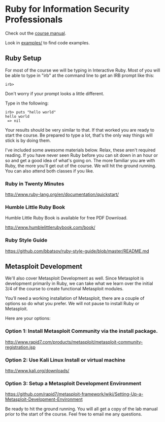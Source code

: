 # Ruby for Information Security Professionals

Check out the [course manual](course.md).

Look in [examples/](examples/) to find code examples.

## Ruby Setup

For most of the course we will be typing in Interactive Ruby. Most of you will be able to type in "irb" at the command line to get an IRB prompt like this:
```
irb>
```
Don't worry if your prompt looks a little different. 

Type in the following:
```
irb> puts "hello world"
hello world
 => nil 
```
Your results should be very similar to that. If that worked you are ready to start the course. Be prepared to type a lot, that's the only way things will stick is by doing them.

I've included some awesome materials below. Relax, these aren't required reading. If you have never seen Ruby before you can sit down in an hour or so and get a good idea of what's going on. The more familiar you are with Ruby, the more you'll get out of the course. We will hit the ground running. You can also attend both classes if you like.

### Ruby in Twenty Minutes
http://www.ruby-lang.org/en/documentation/quickstart/

### Humble Little Ruby Book
Humble Little Ruby Book is available for free PDF Download.

http://www.humblelittlerubybook.com/book/

### Ruby Style Guide

https://github.com/bbatsov/ruby-style-guide/blob/master/README.md

## Metasploit Development

We'll also cover Metasploit Development as well. Since Metasploit is development primarily in Ruby, we can take what we learn over the initial 3/4 of the course to create functional Metasploit modules.

You’ll need a working installation of Metasploit, there are a couple of options so do what you prefer. We will not pause to install Ruby or Metasploit. 

Here are your options:

### Option 1: Install Metasploit Community via the install package.

http://www.rapid7.com/products/metasploit/metasploit-community-registration.jsp

### Option 2: Use Kali Linux Install or  virtual machine

http://www.kali.org/downloads/

### Option 3: Setup a Metasploit Development Environment

https://github.com/rapid7/metasploit-framework/wiki/Setting-Up-a-Metasploit-Development-Environment

Be ready to hit the ground running. You will all get a copy of the lab manual prior to the start of the course. Feel free to email me any questions.
